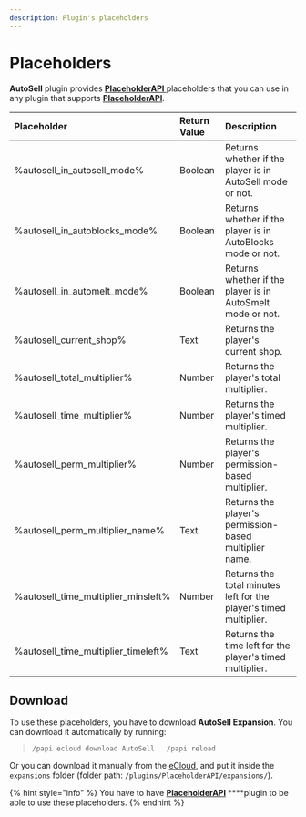 ```yaml
---
description: Plugin's placeholders
---
```


# Placeholders

**AutoSell** plugin provides [**PlaceholderAPI** ](https://www.spigotmc.org/resources/6245/)placeholders that you can use in any plugin that supports [**PlaceholderAPI**](https://www.spigotmc.org/resources/6245/).

| Placeholder | Return Value | Description |
| :--- | :--- | :--- |
| %autosell\_in\_autosell\_mode% | Boolean | Returns whether if the player is in AutoSell mode or not. |
| %autosell\_in\_autoblocks\_mode% | Boolean | Returns whether if the player is in AutoBlocks mode or not. |
| %autosell\_in\_automelt\_mode% | Boolean | Returns whether if the player is in AutoSmelt mode or not. |
| %autosell\_current\_shop% | Text | Returns the player's current shop. |
| %autosell\_total\_multiplier% | Number | Returns the player's total multiplier. |
| %autosell\_time\_multiplier% | Number | Returns the player's timed multiplier. |
| %autosell\_perm\_multiplier% | Number | Returns the player's permission-based multiplier. |
| %autosell\_perm\_multiplier\_name% | Text | Returns the player's permission-based multiplier name. |
| %autosell\_time\_multiplier\_minsleft% | Number | Returns the total minutes left for the player's timed multiplier. |
| %autosell\_time\_multiplier\_timeleft% | Text | Returns the time left for the player's timed multiplier. |

## Download

To use these placeholders, you have to download **AutoSell Expansion**. You can download it automatically by running:

> `/papi ecloud download AutoSell  
> /papi reload`

Or you can download it manually from the [eCloud](https://api.extendedclip.com/expansions/autosell/), and put it inside the `expansions` folder \(folder path: `/plugins/PlaceholderAPI/expansions/`\). 

{% hint style="info" %}
You have to have [**PlaceholderAPI**](https://www.spigotmc.org/resources/6245/) ****plugin to be able to use these placeholders.
{% endhint %}

